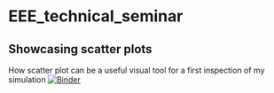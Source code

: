 # EEE_technical_seminar

## Showcasing scatter plots
How scatter plot can be a useful visual tool for a first inspection of my simulation [![Binder](https://mybinder.org/badge_logo.svg)](https://mybinder.org/v2/gh/Confareneoclassico/EEE_technical_seminar/master)
